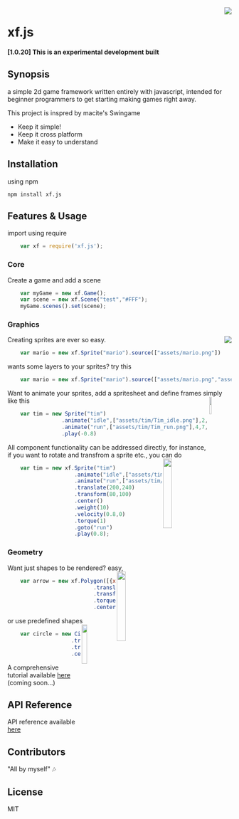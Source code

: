 <img src="http://i.imgur.com/Dtki82g.png" align="right" />

# xf.js 

**[1.0.20] This is an experimental development built**

## Synopsis

a simple 2d game framework written entirely with javascript, intended for beginner programmers to get starting making games right away.

This project is inspred by macite's Swingame
+ Keep it simple!
+ Keep it cross platform
+ Make it easy to understand

## Installation

using npm 

    npm install xf.js
     
## Features & Usage

import using require

```javascript
    var xf = require('xf.js');
```

### Core

Create a game and add a scene 

```javascript
    var myGame = new xf.Game();
    var scene = new xf.Scene("test","#FFF");
    myGame.scenes().set(scene);
```

### Graphics


Creating sprites are ever so easy.
<img src="http://i.imgur.com/X8Nwaxc.png" align="right" />

```javascript
    var mario = new xf.Sprite("mario").source(["assets/mario.png"])
```

wants some layers to your sprites? try this

```javascript
    var mario = new xf.Sprite("mario").source(["assets/mario.png","assets/mario2.png"])
```

Want to animate your sprites, add a spritesheet and define frames simply like this
<img src="https://media.giphy.com/media/a2mwR72nJsTS0/giphy.gif" width="10%" align="right" />


```javascript
    var tim = new Sprite("tim")
                 .animate("idle",["assets/tim/Tim_idle.png"],2,12,22,0,-1)
                 .animate("run",["assets/tim/Tim_run.png"],4,7,27,0,-1)
                 .play(-0.8)
```
    
All component functionality can be addressed directly, for instance, if you want to rotate and transfrom a sprite etc., you can do
<img src="https://media.giphy.com/media/12jwUnRZyIIMGQ/giphy.gif" width="20%" align="right" />

```javascript
    var tim = new xf.Sprite("tim")
                     .animate("idle",["assets/tim/Tim_idle.png"],2,12,22,0,-1)
                     .animate("run",["assets/tim/Tim_run.png"],4,7,27,0,-1)
                     .translate(200,240)
                     .transform(80,100)
                     .center()
                     .weight(10)
                     .velocity(0.8,0)
                     .torque(1)
                     .goto("run")
                     .play(0.8);
```

### Geometry

Want just shapes to be rendered? easy,
<img src="https://media.giphy.com/media/uHX2LCiPPKzPW/giphy.gif" width="20%" align="right" />
```javascript
    var arrow = new xf.Polygon([{x:10,y:0},{x:10,y:10},{x:0,y:+10},{x:30,y:30}],{fill:"red",stroke:"black"})
                           .translate(200,200)
                           .transform(60,60)
                           .torque(2)
                           .center();
```

or use predefined shapes
<img src="http://i.imgur.com/2lpjNhT.png" width="15%" align="right" />
```javascript
    var circle = new Circle({fill:"grey",stroke:"black"},0,0,10)
                    .translate(200,200)
                    .transform(60,60)
                    .center();
```

A comprehensive tutorial available [here](https://github.com/xxfast/xf.js/tutorial) (coming soon...) 

## API Reference

API reference available [here](https://github.com/xxfast/xf.js/wiki)  

## Contributors

"All by myself" 🎶

## License

MIT
